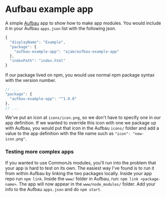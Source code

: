 Aufbau example app
==================

A simple [Aufbau](http://github.com/ajam/aufbau) app to show how to make app modules. You would include it in your Aufbau `apps.json` list with the following json.

````js
{
  "displayName": "Example",
  "package": {
    "aufbau-example-app": "ajam/aufbau-example-app"
  },
  "indexPath": "index.html"
}
````

If our package lived on npm, you would use normal npm package syntax with the version number.

````js
// ... 
"package": {
  "aufbau-example-app": "^1.0.0"
},
// ...
````

We've put an icon at `icons/icon.png`, so we don't have to specify one in our app definition. If we wanted to override this icon with one we package up with Aufbau, you would put that icon in the Aufbau `icons/` folder and add a value to the app definition with the file name such as `"icon": "new-icon.png"`.

### Testing more complex apps

If you wanted to use CommonJs modules, you'll run into the problem that your app is hard to test on its own. The easiest way I've found is to run it from within Aufbau by linking the two packages locally. Inside your app repo run `npm link`. Inside the `www/` folder in Aufbau, run: `npm link <package-name>`. The app will now appear in the `www/node_modules/` folder. Add your info to the Aufbau `apps.json` and do `npm start`.